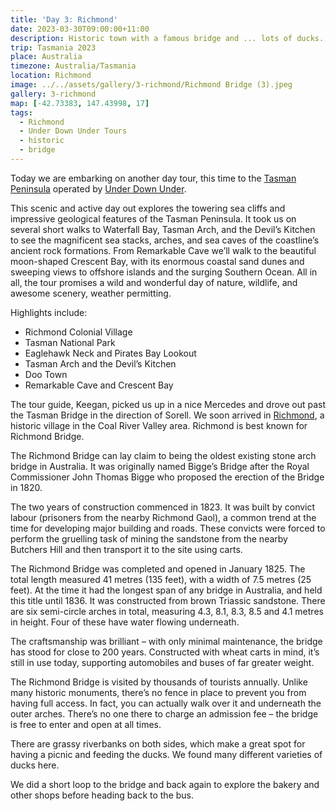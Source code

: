 ```yaml
---
title: 'Day 3: Richmond'
date: 2023-03-30T09:00:00+11:00
description: Historic town with a famous bridge and ... lots of ducks.
trip: Tasmania 2023
place: Australia
timezone: Australia/Tasmania
location: Richmond
image: ../../assets/gallery/3-richmond/Richmond Bridge (3).jpeg
gallery: 3-richmond
map: [-42.73383, 147.43998, 17]
tags:
  - Richmond
  - Under Down Under Tours
  - historic
  - bridge
---
```


Today we are embarking on another day tour, this time to the [Tasman Peninsula](https://tasmanpeninsula.com.au/) operated by [Under Down Under](https://underdownunder.com.au/).

This scenic and active day out explores the towering sea cliffs and impressive geological features of the Tasman Peninsula. It took us on several short walks to Waterfall Bay, Tasman Arch, and the Devil’s Kitchen to see the magnificent sea stacks, arches, and sea caves of the coastline’s ancient rock formations. From Remarkable Cave we’ll walk to the beautiful moon-shaped Crescent Bay, with its enormous coastal sand dunes and sweeping views to offshore islands and the surging Southern Ocean. All in all, the tour promises a wild and wonderful day of nature, wildlife, and awesome scenery, weather permitting.

Highlights include:

- Richmond Colonial Village
- Tasman National Park
- Eaglehawk Neck and Pirates Bay Lookout
- Tasman Arch and the Devil’s Kitchen
- Doo Town
- Remarkable Cave and Crescent Bay

The tour guide, Keegan, picked us up in a nice Mercedes and drove out past the Tasman Bridge in the direction of Sorell. We soon arrived in [Richmond](https://richmondtasmania.com.au/), a historic village in the Coal River Valley area. Richmond is best known for Richmond Bridge.

The Richmond Bridge can lay claim to being the oldest existing stone arch bridge in Australia. It was originally named Bigge’s Bridge after the Royal Commissioner John Thomas Bigge who proposed the erection of the Bridge in 1820.

The two years of construction commenced in 1823. It was built by convict labour (prisoners from the nearby Richmond Gaol), a common trend at the time for developing major building and roads. These convicts were forced to perform the gruelling task of mining the sandstone from the nearby Butchers Hill and then transport it to the site using carts.

The Richmond Bridge was completed and opened in January 1825. The total length measured 41 metres (135 feet), with a width of 7.5 metres (25 feet). At the time it had the longest span of any bridge in Australia, and held this title until 1836. It was constructed from brown Triassic sandstone. There are six semi-circle arches in total, measuring 4.3, 8.1, 8.3, 8.5 and 4.1 metres in height. Four of these have water flowing underneath.

The craftsmanship was brilliant – with only minimal maintenance, the bridge has stood for close to 200 years. Constructed with wheat carts in mind, it’s still in use today, supporting automobiles and buses of far greater weight.

The Richmond Bridge is visited by thousands of tourists annually. Unlike many historic monuments, there’s no fence in place to prevent you from having full access. In fact, you can actually walk over it and underneath the outer arches. There’s no one there to charge an admission fee – the bridge is free to enter and open at all times.

There are grassy riverbanks on both sides, which make a great spot for having a picnic and feeding the ducks. We found many different varieties of ducks here.

We did a short loop to the bridge and back again to explore the bakery and other shops before heading back to the bus.
